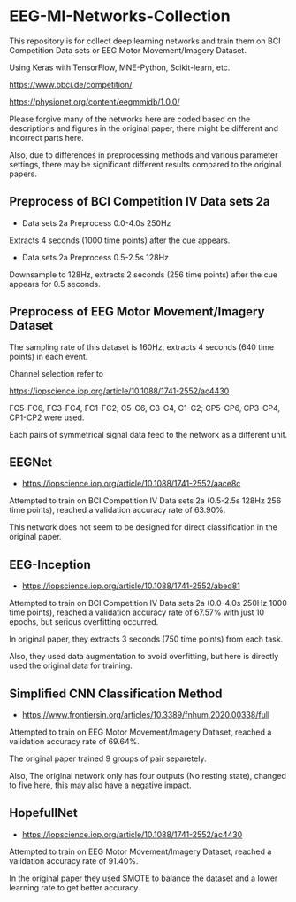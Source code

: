 # EEG-MI-Networks-Collection
This repository is for collect deep learning networks and train them on BCI Competition Data sets or EEG Motor Movement/Imagery Dataset.

Using Keras with TensorFlow, MNE-Python, Scikit-learn, etc.

https://www.bbci.de/competition/

https://physionet.org/content/eegmmidb/1.0.0/

Please forgive many of the networks here are coded based on the descriptions and figures in the original paper, there might be different and incorrect parts here.

Also, due to differences in preprocessing methods and various parameter settings, there may be significant different results compared to the original papers.

## Preprocess of BCI Competition IV Data sets 2a

* Data sets 2a Preprocess 0.0-4.0s 250Hz

Extracts 4 seconds (1000 time points) after the cue appears.

* Data sets 2a Preprocess 0.5-2.5s 128Hz

Downsample to 128Hz, extracts 2 seconds (256 time points) after the cue appears for 0.5 seconds.

## Preprocess of EEG Motor Movement/Imagery Dataset

The sampling rate of this dataset is 160Hz, extracts 4 seconds (640 time points) in each event.

Channel selection refer to

https://iopscience.iop.org/article/10.1088/1741-2552/ac4430

FC5-FC6, FC3-FC4, FC1-FC2; C5-C6, C3-C4, C1-C2; CP5-CP6, CP3-CP4, CP1-CP2 were used.

Each pairs of symmetrical signal data feed to the network as a different unit.

## EEGNet

- https://iopscience.iop.org/article/10.1088/1741-2552/aace8c

Attempted to train on BCI Competition IV Data sets 2a (0.5-2.5s 128Hz 256 time points), reached a validation accuracy rate of 63.90%.

This network does not seem to be designed for direct classification in the original paper.

## EEG-Inception

- https://iopscience.iop.org/article/10.1088/1741-2552/abed81

Attempted to train on BCI Competition IV Data sets 2a (0.0-4.0s 250Hz 1000 time points), reached a validation accuracy rate of 67.57% with just 10 epochs, but serious overfitting occurred.

In original paper, they extracts 3 seconds (750 time points) from each task.

Also, they used data augmentation to avoid overfitting, but here is directly used the original data for training.

## Simplified CNN Classification Method

- https://www.frontiersin.org/articles/10.3389/fnhum.2020.00338/full

Attempted to train on EEG Motor Movement/Imagery Dataset, reached a validation accuracy rate of 69.64%.

The original paper trained 9 groups of pair separetely.

Also, The original network only has four outputs (No resting state), changed to five here, this may also have a negative impact.

## HopefullNet

- https://iopscience.iop.org/article/10.1088/1741-2552/ac4430

Attempted to train on EEG Motor Movement/Imagery Dataset, reached a validation accuracy rate of 91.40%.

In the original paper they used SMOTE to balance the dataset and a lower learning rate to get better accuracy.
